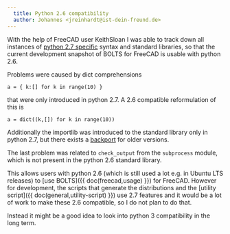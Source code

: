 ```yaml
---
  title: Python 2.6 compatibility
  author: Johannes <jreinhardt@ist-dein-freund.de>
---
```


With the help of FreeCAD user KeithSloan I was able to track down all
instances of [python 2.7 specific](https://github.com/jreinhardt/BOLTS/issues/60)
syntax and standard libraries, so that the current development snapshot of
BOLTS for FreeCAD is usable with python 2.6.

<!-- more -->

Problems were caused by dict comprehensions

    a = { k:[] for k in range(10) }

that were only introduced in python 2.7. A 2.6 compatible reformulation of this is

    a = dict((k,[]) for k in range(10))

Additionally the importlib was introduced to the standard library only in
python 2.7, but there exists a
[backport](https://pypi.python.org/pypi/importlib/1.0.2) for older versions.

The last problem was related to `check_output` from the `subprocess` module, which is not present in the python 2.6 standard library.

This allows users with python 2.6 (which is still used a lot e.g. in Ubuntu LTS
releases) to [use BOLTS]({{ doc(freecad,usage) }}) for FreeCAD. However for
development, the scripts that generate the distributions and the [utility
script]({{ doc(general,utility-script) }}) use 2.7 features and
it would be a lot of work to make these 2.6 compatible, so I do not plan to do
that.

Instead it might be a good idea to look into python 3 compatibility in the long
term.


